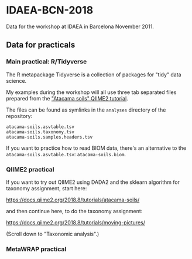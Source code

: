 # IDAEA-BCN-2018

Data for the workshop at IDAEA in Barcelona November 2011.

## Data for practicals

### Main practical: R/Tidyverse

The R metapackage Tidyverse is a collection of packages for "tidy" data science.

My examples during the workshop will all use three tab separated files prepared from the 
["Atacama soils" QIIME2 tutorial](https://docs.qiime2.org/2018.8/tutorials/atacama-soils/).

The files can be found as symlinks in the `analyses` directory of the repository:

```
atacama-soils.asvtable.tsv  
atacama-soils.taxonomy.tsv
atacama-soils.samples.headers.tsv
```

If you want to practice how to read BIOM data, there's an alternative to the
`atacama-soils.asvtable.tsv`: `atacama-soils.biom`.

### QIIME2 practical

If you want to try out QIIME2 using DADA2 and the sklearn algorithm for
taxonomy assignment, start here:

https://docs.qiime2.org/2018.8/tutorials/atacama-soils/

and then continue here, to do the taxonomy assignment:

https://docs.qiime2.org/2018.8/tutorials/moving-pictures/

(Scroll down to "Taxonomic analysis".)

### MetaWRAP practical
